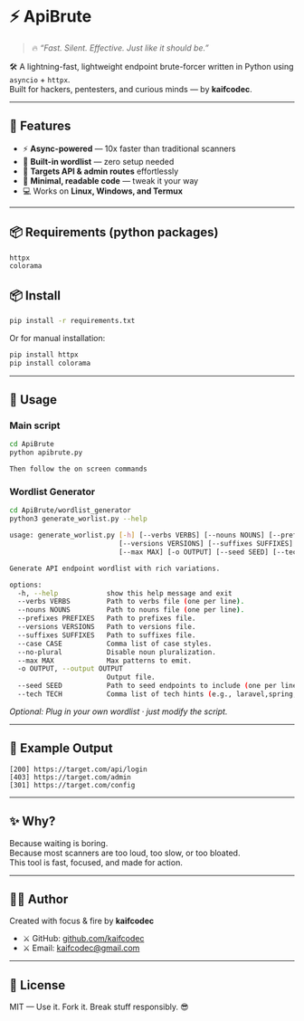 # ⚡ ApiBrute

> 🔥 _“Fast. Silent. Effective. Just like it should be.”_  

🛠️ A lightning-fast, lightweight endpoint brute-forcer written in Python using `asyncio` + `httpx`.  
Built for hackers, pentesters, and curious minds — by **kaifcodec**.

---

## 🚀 Features

- ⚡ **Async-powered** — 10x faster than traditional scanners  
- 📂 **Built-in wordlist** — zero setup needed  
- 🎯 **Targets API & admin routes** effortlessly  
- 🧠 **Minimal, readable code** — tweak it your way  
- 💻 Works on **Linux, Windows, and Termux**

---
## 📦 Requirements (python packages)
```bash
httpx
colorama
```

## 📦 Install

```bash
pip install -r requirements.txt
```
Or for manual installation:

```bash
pip install httpx
pip install colorama

```
---

## 🔧 Usage

### Main script
```bash
cd ApiBrute
python apibrute.py 
```
`Then follow the on screen commands`

### Wordlist Generator 
```bash
cd ApiBrute/wordlist_generator
python3 generate_worlist.py --help
```
```bash
usage: generate_worlist.py [-h] [--verbs VERBS] [--nouns NOUNS] [--prefixes PREFIXES]
                           [--versions VERSIONS] [--suffixes SUFFIXES] [--case CASE] [--no-plural]
                           [--max MAX] [-o OUTPUT] [--seed SEED] [--tech TECH]

Generate API endpoint wordlist with rich variations.

options:
  -h, --help            show this help message and exit
  --verbs VERBS         Path to verbs file (one per line).
  --nouns NOUNS         Path to nouns file (one per line).
  --prefixes PREFIXES   Path to prefixes file.
  --versions VERSIONS   Path to versions file.
  --suffixes SUFFIXES   Path to suffixes file.
  --case CASE           Comma list of case styles.
  --no-plural           Disable noun pluralization.
  --max MAX             Max patterns to emit.
  -o OUTPUT, --output OUTPUT
                        Output file.
  --seed SEED           Path to seed endpoints to include (one per line).
  --tech TECH           Comma list of tech hints (e.g., laravel,spring,django,express).
```
_Optional: Plug in your own wordlist · just modify the script._

---

## 🐍 Example Output

```
[200] https://target.com/api/login
[403] https://target.com/admin
[301] https://target.com/config
```

---

## ✨ Why?

Because waiting is boring.  
Because most scanners are too loud, too slow, or too bloated.  
This tool is fast, focused, and made for action.

---

## 👨‍💻 Author

Created with focus & fire by **kaifcodec**  
- ⚔️ GitHub: [github.com/kaifcodec](https://github.com/kaifcodec)
- ⚔️ Email: kaifcodec@gmail.com
---

## 📜 License

MIT — Use it. Fork it. Break stuff responsibly. 😎
